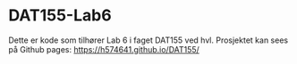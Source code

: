 # DAT155-Lab6
Dette er kode som tilhører Lab 6 i faget DAT155 ved hvl.
Prosjektet kan sees på Github pages: https://h574641.github.io/DAT155/
